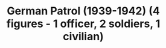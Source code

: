 ---
layout: product
title: "German Patrol (1939-1942) (4 figures - 1 officer, 2 soldiers, 1 civilian)                                                                                          "
price: "TBA" 
desc: "Maketa"
img_path: "/assets/img/ICM 35561.webp"
brand: "N/A"
available: false
special_offer: false
new: false
soon: false
cat: "010000"
subcat: "013600"
subsubcat: "0N/A"
sifra: "ICM 35561"
popular: false
---
